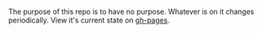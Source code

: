 The purpose of this repo is to have no purpose.  Whatever is on it changes periodically.  View it's current state on [gh-pages](http://kevbost.github.io/cider).
